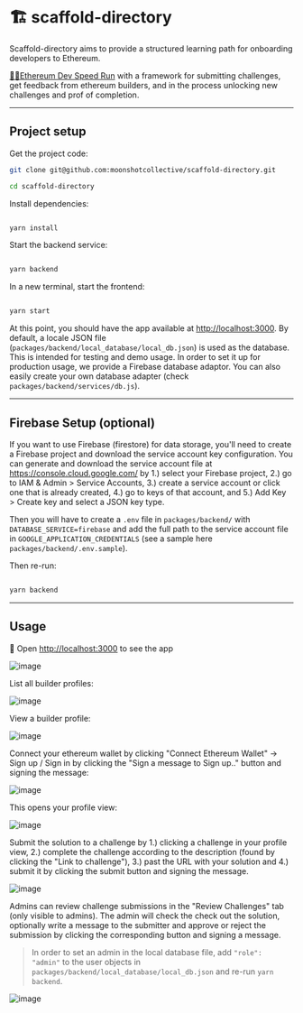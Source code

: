 # 🏗 scaffold-directory

Scaffold-directory aims to provide a structured learning path for onboarding developers to Ethereum.

[🏃‍♀️Ethereum Dev Speed Run](https://medium.com/@austin_48503/%EF%B8%8Fethereum-dev-speed-run-bd72bcba6a4c) with a framework for submitting challenges, get feedback from ethereum builders, and in the process unlocking new challenges and prof of completion.

---

## Project setup

Get the project code:

```bash
git clone git@github.com:moonshotcollective/scaffold-directory.git

cd scaffold-directory
```

Install dependencies:

```bash

yarn install

```

Start the backend service:

```bash

yarn backend

```

In a new terminal, start the frontend:

```bash

yarn start

```

At this point, you should have the app available at <http://localhost:3000>. By default, a locale JSON file (`packages/backend/local_database/local_db.json`) is used as the database. This is intended for testing and demo usage. In order to set it up for production usage, we provide a Firebase database adaptor. You can also easily create your own database adapter (check `packages/backend/services/db.js`).

---

## Firebase Setup (optional)

If you want to use Firebase (firestore) for data storage, you'll need to create a Firebase project and download the service account key configuration. You can generate and download the service account file at <https://console.cloud.google.com/> by 1.) select your Firebase project, 2.) go to IAM & Admin > Service Accounts, 3.) create a service account or click one that is already created, 4.) go to keys of that account, and 5.) Add Key > Create key and select a JSON key type.

Then you will have to create a `.env` file in `packages/backend/` with `DATABASE_SERVICE=firebase` and add the full path to the service account file in `GOOGLE_APPLICATION_CREDENTIALS` (see a sample here `packages/backend/.env.sample`).

Then re-run:

```bash

yarn backend

```

---

## Usage

📱 Open <http://localhost:3000> to see the app

![image](https://user-images.githubusercontent.com/2156509/135258832-61bcc08f-68be-4cb8-9493-15a4e0e6be98.png)

List all builder profiles:

![image](https://user-images.githubusercontent.com/2156509/135259080-d01fb534-b5b5-4604-8feb-5f8263074af6.png)

View a builder profile:

![image](https://user-images.githubusercontent.com/2156509/135259288-8591d335-47a3-4216-b4bc-2ec47df132f5.png)

Connect your ethereum wallet by clicking "Connect Ethereum Wallet" -> Sign up / Sign in by clicking the "Sign a message to Sign up.." button and signing the message:

![image](https://user-images.githubusercontent.com/2156509/135259597-71b21540-4982-482d-ba9f-0abf2f379dc4.png)

This opens your profile view:

![image](https://user-images.githubusercontent.com/2156509/135261902-abb2e4d8-0d34-49a5-aaa1-52d9010ea3f3.png)

Submit the solution to a challenge by 1.) clicking a challenge in your profile view, 2.) complete the challenge according to the description (found by clicking the "Link to challenge"), 3.) past the URL with your solution and 4.) submit it by clicking the submit button and signing the message.

![image](https://user-images.githubusercontent.com/2156509/135262069-7e00ad55-effe-4409-8378-5ec0afee25ff.png)

Admins can review challenge submissions in the "Review Challenges" tab (only visible to admins). The admin will check the check out the solution, optionally write a message to the submitter and approve or reject the submission by clicking the corresponding button and signing a message.
>In order to set an admin in the local database file, add `"role": "admin"` to the user objects in `packages/backend/local_database/local_db.json` and re-run `yarn backend`.

![image](https://user-images.githubusercontent.com/2156509/135267093-4be16c3c-ddfb-4877-8329-cc78b82dcfae.png)
